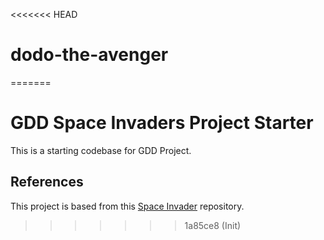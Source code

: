 <<<<<<< HEAD
# dodo-the-avenger
=======
# GDD Space Invaders Project Starter

This is a starting codebase for GDD Project.

## References
This project is based from this 
[Space Invader](https://github.com/janbodnar/Java-Space-Invaders) repository.
>>>>>>> 1a85ce8 (Init)
